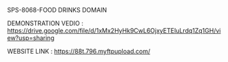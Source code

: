 SPS-8068-FOOD DRINKS DOMAIN

DEMONSTRATION VEDIO : https://drive.google.com/file/d/1xMx2HyHk9CwL6OjxyETEIuLrdq1Zq1GH/view?usp=sharing

WEBSITE LINK  : https://88t.796.myftpupload.com/
